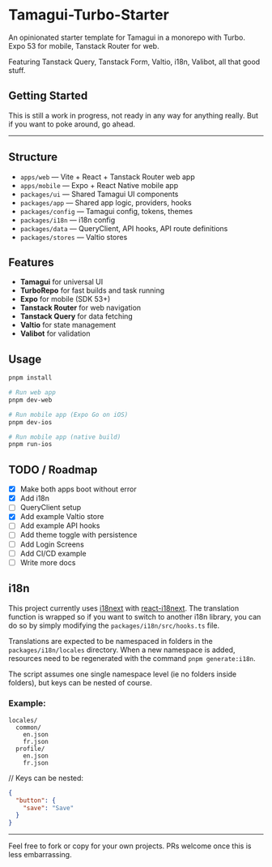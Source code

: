 # Tamagui-Turbo-Starter

An opinionated starter template for Tamagui in a monorepo with Turbo. Expo 53 for mobile, Tanstack Router for web.

Featuring Tanstack Query, Tanstack Form, Valtio, i18n, Valibot, all that good stuff.

## Getting Started

This is still a work in progress, not ready in any way for anything really. But if you want to poke around, go ahead.

---

## Structure

- `apps/web` — Vite + React + Tanstack Router web app
- `apps/mobile` — Expo + React Native mobile app
- `packages/ui` — Shared Tamagui UI components
- `packages/app` — Shared app logic, providers, hooks
- `packages/config` — Tamagui config, tokens, themes
- `packages/i18n` — i18n config
- `packages/data` — QueryClient, API hooks, API route definitions
- `packages/stores` — Valtio stores

## Features

- **Tamagui** for universal UI
- **TurboRepo** for fast builds and task running
- **Expo** for mobile (SDK 53+)
- **Tanstack Router** for web navigation
- **Tanstack Query** for data fetching
- **Valtio** for state management
- **Valibot** for validation

## Usage

```sh
pnpm install

# Run web app
pnpm dev-web

# Run mobile app (Expo Go on iOS)
pnpm dev-ios

# Run mobile app (native build)
pnpm run-ios
```

## TODO / Roadmap

- [x] Make both apps boot without error
- [x] Add i18n
- [ ] QueryClient setup
- [x] Add example Valtio store
- [ ] Add example API hooks
- [ ] Add theme toggle with persistence
- [ ] Add Login Screens
- [ ] Add CI/CD example
- [ ] Write more docs

## i18n

This project currently uses [i18next](https://www.i18next.com/) with [react-i18next](https://react.i18next.com/). The translation function is wrapped so if you want to switch to another i18n library, you can do so by simply modifying the `packages/i18n/src/hooks.ts` file.

Translations are expected to be namespaced in folders in the `packages/i18n/locales` directory. When a new namespace is added, resources need to be regenerated with the command `pnpm generate:i18n`.

The script assumes one single namespace level (ie no folders inside folders), but keys can be nested of course.

### Example:

```
locales/
  common/
    en.json
    fr.json
  profile/
    en.json
    fr.json
```

// Keys can be nested:

```json
{
  "button": {
    "save": "Save"
  }
}
```

---

Feel free to fork or copy for your own projects. PRs welcome once this is less embarrassing.
